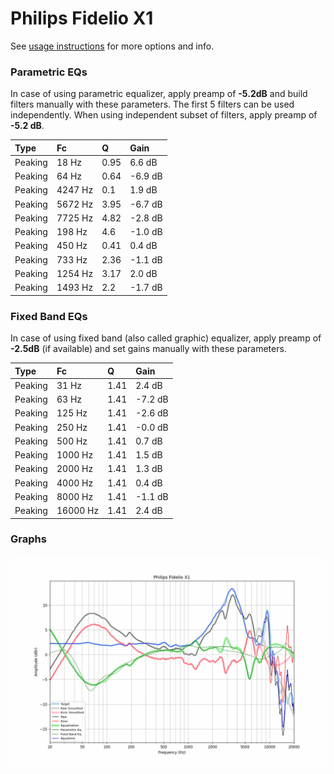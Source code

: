 # Philips Fidelio X1
See [usage instructions](https://github.com/jaakkopasanen/AutoEq#usage) for more options and info.

### Parametric EQs
In case of using parametric equalizer, apply preamp of **-5.2dB** and build filters manually
with these parameters. The first 5 filters can be used independently.
When using independent subset of filters, apply preamp of **-5.2 dB**.

| Type    | Fc      |    Q | Gain    |
|:--------|:--------|:-----|:--------|
| Peaking | 18 Hz   | 0.95 | 6.6 dB  |
| Peaking | 64 Hz   | 0.64 | -6.9 dB |
| Peaking | 4247 Hz | 0.1  | 1.9 dB  |
| Peaking | 5672 Hz | 3.95 | -6.7 dB |
| Peaking | 7725 Hz | 4.82 | -2.8 dB |
| Peaking | 198 Hz  | 4.6  | -1.0 dB |
| Peaking | 450 Hz  | 0.41 | 0.4 dB  |
| Peaking | 733 Hz  | 2.36 | -1.1 dB |
| Peaking | 1254 Hz | 3.17 | 2.0 dB  |
| Peaking | 1493 Hz | 2.2  | -1.7 dB |

### Fixed Band EQs
In case of using fixed band (also called graphic) equalizer, apply preamp of **-2.5dB**
(if available) and set gains manually with these parameters.

| Type    | Fc       |    Q | Gain    |
|:--------|:---------|:-----|:--------|
| Peaking | 31 Hz    | 1.41 | 2.4 dB  |
| Peaking | 63 Hz    | 1.41 | -7.2 dB |
| Peaking | 125 Hz   | 1.41 | -2.6 dB |
| Peaking | 250 Hz   | 1.41 | -0.0 dB |
| Peaking | 500 Hz   | 1.41 | 0.7 dB  |
| Peaking | 1000 Hz  | 1.41 | 1.5 dB  |
| Peaking | 2000 Hz  | 1.41 | 1.3 dB  |
| Peaking | 4000 Hz  | 1.41 | 0.4 dB  |
| Peaking | 8000 Hz  | 1.41 | -1.1 dB |
| Peaking | 16000 Hz | 1.41 | 2.4 dB  |

### Graphs
![](./Philips%20Fidelio%20X1.png)